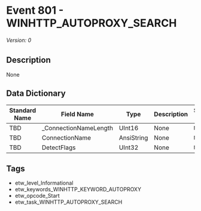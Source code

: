 # Event 801 - WINHTTP_AUTOPROXY_SEARCH
###### Version: 0

## Description
None

## Data Dictionary
|Standard Name|Field Name|Type|Description|Sample Value|
|---|---|---|---|---|
|TBD|_ConnectionNameLength|UInt16|None|`None`|
|TBD|ConnectionName|AnsiString|None|`None`|
|TBD|DetectFlags|UInt32|None|`None`|

## Tags
* etw_level_Informational
* etw_keywords_WINHTTP_KEYWORD_AUTOPROXY
* etw_opcode_Start
* etw_task_WINHTTP_AUTOPROXY_SEARCH